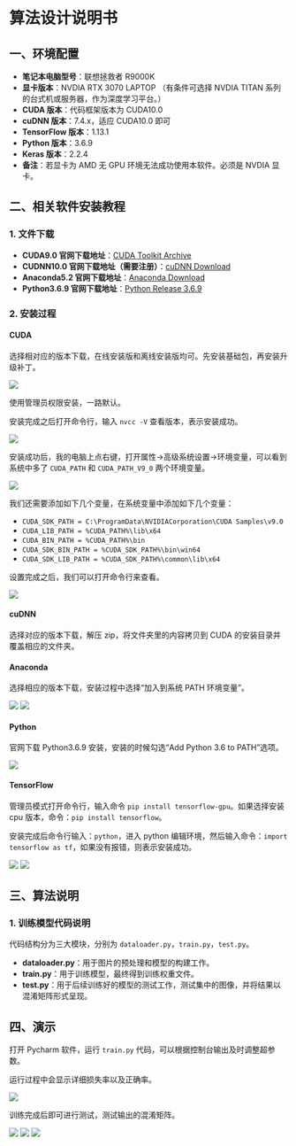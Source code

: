 # 算法设计说明书

## 一、环境配置

- **笔记本电脑型号**：联想拯救者 R9000K
- **显卡版本**：NVDIA RTX 3070 LAPTOP （有条件可选择 NVDIA TITAN 系列的台式机或服务器，作为深度学习平台。）
- **CUDA 版本**：代码框架版本为 CUDA10.0
- **cuDNN 版本**：7.4.x，适应 CUDA10.0 即可
- **TensorFlow 版本**：1.13.1
- **Python 版本**：3.6.9
- **Keras 版本**：2.2.4
- **备注**：若显卡为 AMD 无 GPU 环境无法成功使用本软件。必须是 NVDIA 显卡。

## 二、相关软件安装教程

### 1. 文件下载

- **CUDA9.0 官网下载地址**：[CUDA Toolkit Archive](https://developer.nvidia.com/cuda-toolkit-archive)
- **CUDNN10.0 官网下载地址（需要注册）**：[cuDNN Download](https://developer.nvidia.com/rdp/cudnn-download)
- **Anaconda5.2 官网下载地址**：[Anaconda Download](https://www.anaconda.com/download/)
- **Python3.6.9 官网下载地址**：[Python Release 3.6.9](https://www.python.org/downloads/release/python-369/)

### 2. 安装过程

#### CUDA

选择相对应的版本下载，在线安装版和离线安装版均可。先安装基础包，再安装升级补丁。

![](https://github.com/FunekoZ/Apple-leaf-disease-recognition/blob/main/Image-foder/1.png) <!-- 图 1 选择对应版本的 CUDA 并下载 -->

使用管理员权限安装，一路默认。

安装完成之后打开命令行，输入 `nvcc -V` 查看版本，表示安装成功。

![](https://github.com/FunekoZ/Apple-leaf-disease-recognition/blob/main/Image-foder/2.png) <!-- 图 2 验证是否成功安装 -->

安装成功后，我的电脑上点右键，打开属性->高级系统设置->环境变量，可以看到系统中多了 `CUDA_PATH` 和 `CUDA_PATH_V9_0` 两个环境变量。

![](https://github.com/FunekoZ/Apple-leaf-disease-recognition/blob/main/Image-foder/3.png) <!-- 图 3 环境变量 -->

我们还需要添加如下几个变量，在系统变量中添加如下几个变量：

- `CUDA_SDK_PATH = C:\ProgramData\NVIDIACorporation\CUDA Samples\v9.0`
- `CUDA_LIB_PATH = %CUDA_PATH%\lib\x64`
- `CUDA_BIN_PATH = %CUDA_PATH%\bin`
- `CUDA_SDK_BIN_PATH = %CUDA_SDK_PATH%\bin\win64`
- `CUDA_SDK_LIB_PATH = %CUDA_SDK_PATH%\common\lib\x64`

设置完成之后，我们可以打开命令行来查看。

![](https://github.com/FunekoZ/Apple-leaf-disease-recognition/blob/main/Image-foder/4.png) <!-- 图 4 查看路径 -->

#### cuDNN

选择对应的版本下载，解压 zip，将文件夹里的内容拷贝到 CUDA 的安装目录并覆盖相应的文件夹。

#### Anaconda

选择相应的版本下载，安装过程中选择“加入到系统 PATH 环境变量”。

![](https://github.com/FunekoZ/Apple-leaf-disease-recognition/blob/main/Image-foder/5.png) <!-- 图 5 Anaconda 下载 -->
![](https://github.com/FunekoZ/Apple-leaf-disease-recognition/blob/main/Image-foder/6.png) <!-- 图 6 添加进入环境变量 -->

#### Python

官网下载 Python3.6.9 安装，安装的时候勾选“Add Python 3.6 to PATH”选项。

![](https://github.com/FunekoZ/Apple-leaf-disease-recognition/blob/main/Image-foder/7.png) <!-- 图 7 python 下载 -->

#### TensorFlow

管理员模式打开命令行，输入命令 `pip install tensorflow-gpu`。如果选择安装 cpu 版本，命令：`pip install tensorflow`。

安装完成后命令行输入：`python`，进入 python 编辑环境，然后输入命令：`import tensorflow as tf`，如果没有报错，则表示安装成功。

![](https://github.com/FunekoZ/Apple-leaf-disease-recognition/blob/main/Image-foder/8.png) <!-- 图 8 激活 TensorFlow 环境 -->
![](https://github.com/FunekoZ/Apple-leaf-disease-recognition/blob/main/Image-foder/9.png) <!-- 图 9 安装成功 -->

## 三、算法说明

### 1. 训练模型代码说明

代码结构分为三大模块，分别为 `dataloader.py`，`train.py`，`test.py`。

- **dataloader.py**：用于图片的预处理和模型的构建工作。
- **train.py**：用于训练模型，最终得到训练权重文件。
- **test.py**：用于后续训练好的模型的测试工作，测试集中的图像，并将结果以混淆矩阵形式呈现。

## 四、演示

打开 Pycharm 软件，运行 `train.py` 代码，可以根据控制台输出及时调整超参数。

运行过程中会显示详细损失率以及正确率。

![](https://github.com/FunekoZ/Apple-leaf-disease-recognition/blob/main/Image-foder/10.png) <!-- 图 10 运行环境 -->

训练完成后即可进行测试，测试输出的混淆矩阵。

![](https://github.com/FunekoZ/Apple-leaf-disease-recognition/blob/main/Image-foder/11.png) <!-- 图 11 训练过程 -->
![](https://github.com/FunekoZ/Apple-leaf-disease-recognition/blob/main/Image-foder/12.png) <!-- 图 12 测试输出的混淆矩阵 -->
![](https://github.com/FunekoZ/Apple-leaf-disease-recognition/blob/main/Image-foder/13.png) <!-- 图 13 测试集结果 -->
